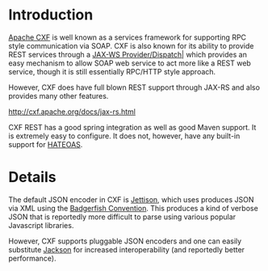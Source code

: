 # Introduction #

[Apache CXF](http://cxf.apache.org/) is well known as a services framework for supporting RPC style communication via SOAP.  CXF is also known for its ability to provide REST services through a [JAX-WS Provider/Dispatch|](http://cxf.apache.org/docs/rest-with-jax-ws-provider-and-dispatch.html) which provides an easy mechanism to allow SOAP web service to act more like a REST web service, though it is still essentially RPC/HTTP style approach.

However, CXF does have full blown REST support through JAX-RS and also provides many other features.

http://cxf.apache.org/docs/jax-rs.html

CXF REST has a good spring integration as well as good Maven support.  It is extremely easy to configure.  It does not, however, have any built-in support for [HATEOAS](http://en.wikipedia.org/wiki/HATEOAS).


# Details #

The default JSON encoder in CXF is [Jettison](http://jettison.codehaus.org/), which uses produces JSON via XML using the [Badgerfish Convention](http://badgerfish.ning.com/).  This produces a kind of verbose JSON that is reportedly more difficult to parse using various popular Javascript libraries.

However, CXF supports pluggable JSON encoders and one can easily substitute [Jackson](http://jackson.codehaus.org/) for increased interoperability (and reportedly better performance).